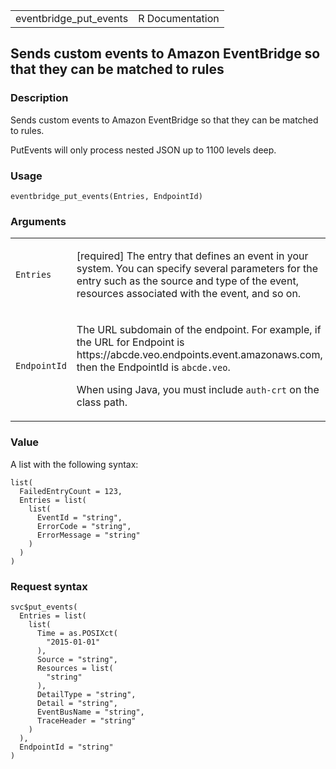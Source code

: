 <table style="width: 100%;">
<tbody>
<tr class="odd">
<td>eventbridge_put_events</td>
<td style="text-align: right;">R Documentation</td>
</tr>
</tbody>
</table>

## Sends custom events to Amazon EventBridge so that they can be matched to rules

### Description

Sends custom events to Amazon EventBridge so that they can be matched to
rules.

PutEvents will only process nested JSON up to 1100 levels deep.

### Usage

    eventbridge_put_events(Entries, EndpointId)

### Arguments

<table>
<colgroup>
<col style="width: 35%" />
<col style="width: 65%" />
</colgroup>
<tbody>
<tr class="odd">
<td><code id="eventbridge_put_events_:_Entries">Entries</code></td>
<td><p>[required] The entry that defines an event in your system. You
can specify several parameters for the entry such as the source and type
of the event, resources associated with the event, and so on.</p></td>
</tr>
<tr class="even">
<td><code
id="eventbridge_put_events_:_EndpointId">EndpointId</code></td>
<td><p>The URL subdomain of the endpoint. For example, if the URL for
Endpoint is https://abcde.veo.endpoints.event.amazonaws.com, then the
EndpointId is <code>abcde.veo</code>.</p>
<p>When using Java, you must include <code>auth-crt</code> on the class
path.</p></td>
</tr>
</tbody>
</table>

### Value

A list with the following syntax:

    list(
      FailedEntryCount = 123,
      Entries = list(
        list(
          EventId = "string",
          ErrorCode = "string",
          ErrorMessage = "string"
        )
      )
    )

### Request syntax

    svc$put_events(
      Entries = list(
        list(
          Time = as.POSIXct(
            "2015-01-01"
          ),
          Source = "string",
          Resources = list(
            "string"
          ),
          DetailType = "string",
          Detail = "string",
          EventBusName = "string",
          TraceHeader = "string"
        )
      ),
      EndpointId = "string"
    )
